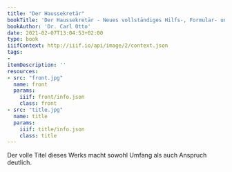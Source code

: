 ```yaml
---
title: "Der Haussekretär"
bookTitle: 'Der Haussekretär - Neues vollständiges Hilfs-, Formular- und Nachschlagebuch mit über 1000 Mustern zum praktischen Gebrauch und zur formvollendeten Anfertigung von Briefen in allen nur denkbaren Familienangelegenheiten, im Freundschafts-, Gesellschaftlichen- und Liebesleben, von Glückwünschen, Einladungen, Eingaben an Fürsten, an Regierungs-, Polizei-, Schul-, Gewerbe-, Steuer- und Kommunalbehörden, Klagen und Schriftsätzen in Kriminal-, Steuer-, Privat-, Konkurs- und allen anderen Rechtssachen, von Testamenten, Kontrakten, Leih-, Kauf- und Verkaufsverträgen, von Schriftsätzen in Militär-, Berufs-, Gewerbe- und Geldlachen, von Vorlagen zu Geschäftsbriefen aller Art, nebst angefügter Anleitung zum Rechnen mit ganzen, Bruch- und Dezimal-Zahlen, einem ausführlichen Ratgeber im Zins-, Wechsel- und Scheckwesen, vielen Mustern zu Karten, Kartenbriefen, Postkarten, Telegrammen, Inseraten, zu Schriftstücken in den häufigsten Vereinsangelegenheiten, sowie einem Wörterbuch der Neuen Deutschen Rechtschreibung und einem Verzeichnis der gebräuchlichsten Fremdwörter.'
bookAuthor: 'Dr. Carl Otto'
date: 2021-02-07T13:04:53+02:00
type: book
iiifContext: http://iiif.io/api/image/2/context.json
tags:
-
itemDescription: ''
resources:
- src: "front.jpg"
  name: front
  params:
    iiif: front/info.json
    class: front
- src: "title.jpg"
  name: title
  params:
    iiif: title/info.json
    class: title
---
```

Der volle Titel dieses Werks macht sowohl Umfang als auch Anspruch deutlich.
